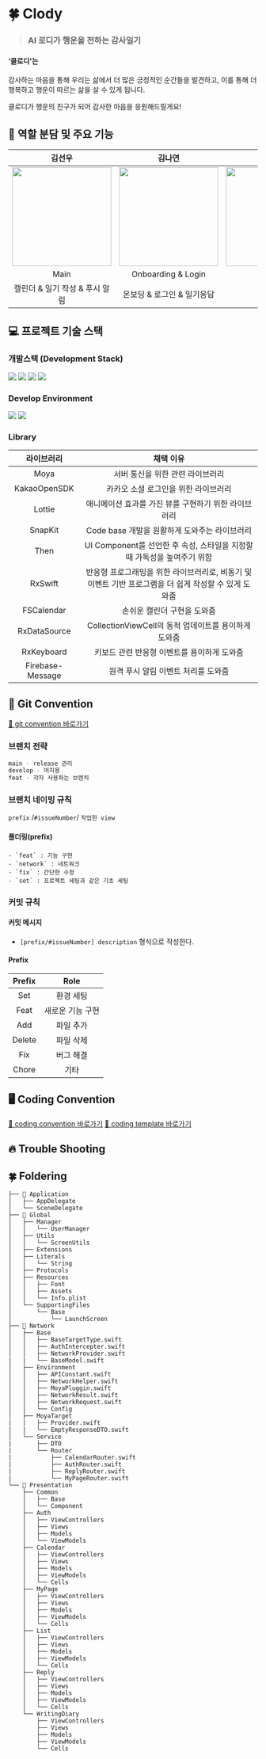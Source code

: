 # 🍀 Clody
> ### AI 로디가 행운을 전하는 감사일기
#### ‘클로디'는
감사하는 마음을 통해 우리는 삶에서 더 많은 긍정적인 순간들을 발견하고,
이를 통해 더 행복하고 행운이 따르는 삶을 살 수 있게 됩니다.

클로디가 행운의 친구가 되어 감사한 마음을 응원해드릴게요!

## 🍎 역할 분담 및 주요 기능
| 김선우 | 김나연 | 오서영 |
| :--------: | :--------: | :--------: |
| <img src="https://github.com/user-attachments/assets/16bbe76f-981f-4961-a21b-92468a7edc75" width="200px"/>  | <img src="https://github.com/user-attachments/assets/3b8a3767-8085-4743-945a-52806f412c1b" width="200px"/> | <img src="https://github.com/user-attachments/assets/ea6c4236-a1f0-42cb-adc7-22040cb7ab9d" width="200px"/> | 
| Main | Onboarding & Login | MyPage | 
| 캘린더 & 일기 작성 & 푸시 알림 | 온보딩 & 로그인 & 일기응답 | 마이페이지 |

## 💻 프로젝트 기술 스택
### 개발스택 (Development Stack)
<img src="https://img.shields.io/badge/Swift-F05138?style=flat-square&logo=Swift&logoColor=white"/> <img src="https://img.shields.io/badge/iOS-000000?style=flat-square&logo=ios&logoColor=white"/> <img src="https://img.shields.io/badge/RxSwift-228822?style=flat-square&logo=reactiveX&logoColor=white"/> <img src="https://img.shields.io/badge/MVVM-ff1111?style=flat-square&logo=ios&logoColor=white"/>

### Develop Environment 
<img src="https://img.shields.io/badge/xcode 15.1-147EFB?style=flat-square&logo=Xcode&logoColor=white"/> <img src="https://img.shields.io/badge/iOS 15.0-000000?style=flat-square&logo=ios&logoColor=white"/>

### Library
|라이브러리|채택 이유|
|:---:|:---:|
| Moya |	서버 통신을 위한 관련 라이브러리 |
| KakaoOpenSDK |	카카오 소셜 로그인을 위한 라이브러리 |
| Lottie |	애니메이션 효과를 가진 뷰를 구현하기 위한 라이브러리 |
| SnapKit |	Code base 개발을 원활하게 도와주는 라이브러리 |
| Then |	UI Component를 선언한 후 속성, 스타일을 지정할 때 가독성을 높여주기 위함 |
| RxSwift |	반응형 프로그래밍을 위한 라이브러리로, 비동기 및 이벤트 기반 프로그램을 더 쉽게 작성할 수 있게 도와줌 |
| FSCalendar |	손쉬운 캘린더 구현을 도와줌 |
| RxDataSource |	CollectionViewCell의 동적 업데이트를 용이하게 도와줌 |
| RxKeyboard |	키보드 관련 반응형 이벤트를 용이하게 도와줌 |
| Firebase-Message |	원격 푸시 알림 이벤트 처리를 도와줌 |

## 📌 Git Convention
[🚀 git convention 바로가기](https://github.com/Team-Clody/Clody_iOS/wiki/Clody_iOS_git-Convention)

### 브랜치 전략
```swift
main - release 관리 
develop - 머지용
feat - 각자 사용하는 브랜치
```
### 브랜치 네이밍 규칙
`prefix` /`#issueNumber`/ `작업한 view`
#### 폴더링(prefix)
    - `feat` : 기능 구현
    - `network` : 네트워크
    - `fix` : 간단한 수정
    - `set` : 프로젝트 세팅과 같은 기초 세팅
### 커밋 규칙
#### 커밋 메시지
- `[prefix/#issueNumber] description` 형식으로 작성한다.
#### Prefix
|Prefix|Role|
|:---:|:---:|
|Set| 환경 세팅 |
|Feat| 새로운 기능 구현|
|Add| 파일 추가 |
|Delete| 파일 삭제 |
|Fix| 버그 해결 |
|Chore| 기타 |

## 🖥️ Coding Convention
[🚀 coding convention 바로가기](https://github.com/Team-Clody/Clody_iOS/wiki/Clody_iOS_Coding-Convention)
[🚀 coding template 바로가기](https://github.com/Team-Clody/Clody_iOS/wiki/Clody_iOS_Coding-Template)

## 🔥 Trouble Shooting

## 🍀 Foldering

```
├── 📁 Application
│   ├── AppDelegate
│   └── SceneDelegate
├── 📁 Global
│   ├── Manager
│   │   └── UserManager
│   ├── Utils
│   │   └── ScreenUtils
│   ├── Extensions
│   ├── Literals
│   │   └── String
│   ├── Protocols
│   ├── Resources
│   │   ├── Font
│   │   ├── Assets
│   │   └── Info.plist
│   └── SupportingFiles
│       └── Base
│           └── LaunchScreen
├── 📁 Network
│   ├── Base
│   │   ├── BaseTargetType.swift
│   │   ├── AuthIntercepter.swift
│   │   ├── NetworkProvider.swift
|   |   └── BaseModel.swift
│   ├── Environment
│   │   ├── APIConstant.swift
│   │   ├── NetworkHelper.swift
│   │   ├── MoyaPluggin.swift
│   │   ├── NetworkResult.swift
│   │   ├── NetworkRequest.swift
│   │   └── Config
│   ├── MoyaTarget
|   |   ├── Provider.swift
|   |   └── EmptyResponseDTO.swift
│   └── Service
|       ├── DTO
|       └── Router
|           ├── CalendarRouter.swift
|           ├── AuthRouter.swift
|           ├── ReplyRouter.swift
|           └── MyPageRouter.swift
└── 📁 Presentation 
    ├── Common
    │   ├── Base
    │   └── Component
    ├── Auth
    │   ├── ViewControllers
    │   ├── Views
    │   ├── Models
    │   └── ViewModels
    ├── Calendar
    │   ├── ViewControllers
    │   ├── Views
    │   ├── Models
    │   ├── ViewModels
    │   └── Cells
    ├── MyPage
    │   ├── ViewControllers
    │   ├── Views
    │   ├── Models
    │   ├── ViewModels
    │   └── Cells
    ├── List
    │   ├── ViewControllers
    │   ├── Views
    │   ├── Models
    │   ├── ViewModels
    │   └── Cells
    ├── Reply
    │   ├── ViewControllers
    │   ├── Views
    │   ├── Models
    │   ├── ViewModels
    │   └── Cells
    └── WritingDiary
        ├── ViewControllers
        ├── Views
        ├── Models
        ├── ViewModels
        └── Cells
```
